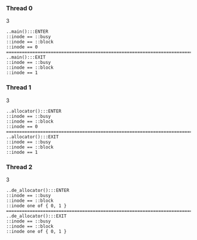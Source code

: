 ### Thread 0

3

    ..main():::ENTER
    ::inode == ::busy
    ::inode == ::block
    ::inode == 0
    ===========================================================================
    ..main():::EXIT
    ::inode == ::busy
    ::inode == ::block
    ::inode == 1

### Thread 1

3

    ..allocator():::ENTER
    ::inode == ::busy
    ::inode == ::block
    ::inode == 0
    ===========================================================================
    ..allocator():::EXIT
    ::inode == ::busy
    ::inode == ::block
    ::inode == 1

### Thread 2

3

    ..de_allocator():::ENTER
    ::inode == ::busy
    ::inode == ::block
    ::inode one of { 0, 1 }
    ===========================================================================
    ..de_allocator():::EXIT
    ::inode == ::busy
    ::inode == ::block
    ::inode one of { 0, 1 }
